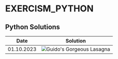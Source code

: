# EXERCISM_PYTHON

## Python Solutions

| Date             | Solution                                                                |
| ----------------- | ------------------------------------------------------------------ |
| 01.10.2023 | ![Guido's Gorgeous Lasagna](https://exercism.org/tracks/python/exercises/guidos-gorgeous-lasagna/solutions/Namitha-S-11465)|

